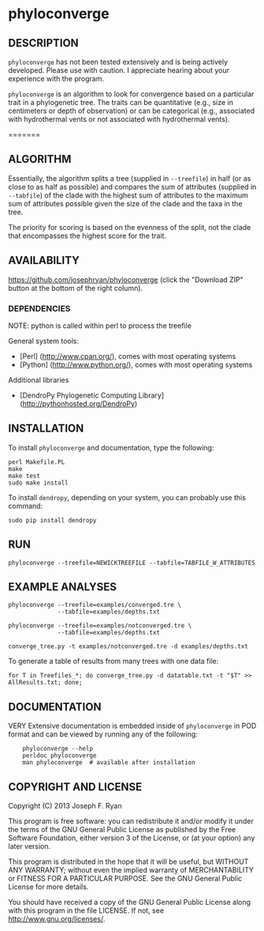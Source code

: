 # phyloconverge

## DESCRIPTION

`phyloconverge` has not been tested extensively and is being actively developed. Please use with caution. I appreciate hearing about your experience with the program.

`phyloconverge` is an algorithm to look for convergence based on a particular trait in a phylogenetic tree. The traits can be quantitative (e.g., size in centimeters or depth of observation) or can be categorical (e.g., associated with hydrothermal vents or not associated with hydrothermal vents).

=======
## ALGORITHM

Essentially, the algorithm splits a tree (supplied in `--treefile`) in half (or as close to as half as possible) and compares the sum of attributes (supplied in `--tabfile`) of the clade with the highest sum of attributes to the maximum sum of attributes possible given the size of the clade and the taxa in the tree.

The priority for scoring is based on the evenness of the split, not the clade that encompasses the highest score for the trait.

## AVAILABILITY

https://github.com/josephryan/phyloconverge (click the "Download ZIP" button at the bottom of the right column).

### DEPENDENCIES

NOTE: python is called within perl to process the treefile

General system tools:
- [Perl] (http://www.cpan.org/), comes with most operating systems
- [Python] (http://www.python.org/), comes with most operating systems

Additional libraries
- [DendroPy Phylogenetic Computing Library] (http://pythonhosted.org/DendroPy)


## INSTALLATION

To install `phyloconverge` and documentation, type the following:

    perl Makefile.PL
    make
    make test
    sudo make install

To install `dendropy`, depending on your system, you can probably use this command:

	sudo pip install dendropy

## RUN

    phyloconverge --treefile=NEWICKTREEFILE --tabfile=TABFILE_W_ATTRIBUTES

## EXAMPLE ANALYSES
    
    phyloconverge --treefile=examples/converged.tre \
                  --tabfile=examples/depths.txt

    phyloconverge --treefile=examples/notconverged.tre \
                  --tabfile=examples/depths.txt
                  
    converge_tree.py -t examples/notconverged.tre -d examples/depths.txt

To generate a table of results from many trees with one data file:

    for T in Treefiles_*; do converge_tree.py -d datatable.txt -t "$T" >> AllResults.txt; done; 

## DOCUMENTATION

VERY Extensive documentation is embedded inside of `phyloconverge` in POD format and
can be viewed by running any of the following:

        phyloconverge --help
        perldoc phyloconverge
        man phyloconverge  # available after installation

## COPYRIGHT AND LICENSE

Copyright (C) 2013 Joseph F. Ryan

This program is free software: you can redistribute it and/or modify
it under the terms of the GNU General Public License as published by
the Free Software Foundation, either version 3 of the License, or
(at your option) any later version.

This program is distributed in the hope that it will be useful,
but WITHOUT ANY WARRANTY; without even the implied warranty of
MERCHANTABILITY or FITNESS FOR A PARTICULAR PURPOSE.  See the
GNU General Public License for more details.

You should have received a copy of the GNU General Public License
along with this program in the file LICENSE.  If not, see
http://www.gnu.org/licenses/.

